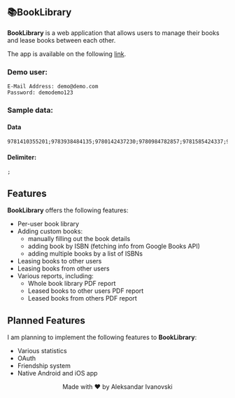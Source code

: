 ## 📚BookLibrary

**BookLibrary** is a web application that allows users to manage their books and lease books between each other.

The app is available on the following <a href="http://vast-citadel-91743.herokuapp.com">link</a>.

### Demo user:

    E-Mail Address: demo@demo.com
    Password: demodemo123
    
### Sample data:
#### Data

    9781410355201;9783938484135;9780142437230;9780984782857;9781585424337;9781484722886;9781504033046;9781484722886;9781423140511;9781448754878;9781609258764;9781609253509;9781619400146;9781609255787;9781619400252;9781560978923;9781939438638;9781118794760;0201633612;9781782893226
    
#### Delimiter:

    ;

## Features
**BookLibrary** offers the following features:

<ul>
<li>Per-user book library</li>

<li>Adding custom books:
<ul>
<li>manually filling out the book details</li>
<li>adding book by ISBN (fetching info from Google Books API)</li>
<li>adding multiple books by a list of ISBNs</li>
</ul>
</li>
<li>Leasing books to other users</li>
<li>Leasing books from other users</li>
<li>Various reports, including:
<ul>
<li>Whole book library PDF report</li>
<li>Leased books to other users PDF report</li>
<li>Leased books from others PDF report</li>
</ul>
</li>
</ul>


## Planned Features
I am planning to implement the following features to **BookLibrary**:

<ul>
<li>Various statistics</li>
<li>OAuth</li>
<li>Friendship system</li>
<li>Native Android and iOS app</li>
</ul>


<center>Made with ❤ by Aleksandar Ivanovski</center>
